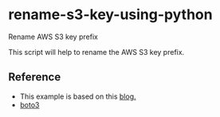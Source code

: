# rename-s3-key-using-python
Rename AWS S3 key prefix

This script will help to rename the AWS S3 key prefix.  



## Reference
* This example is based on this [blog.][blog-link]
* [boto3][boto-link]


[blog-link]: https://alexwlchan.net/2019/07/listing-s3-keys/
[boto-link]: https://boto3.amazonaws.com/v1/documentation/api/latest/reference/services/s3.html
